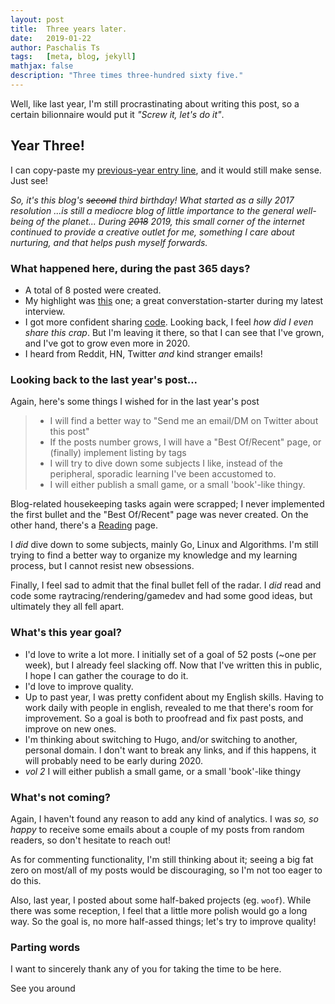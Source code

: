 ```yaml
---
layout: post
title:  Three years later.
date:   2019-01-22
author: Paschalis Ts
tags:   [meta, blog, jekyll]
mathjax: false
description: "Three times three-hundred sixty five."
---
```


Well, like last year, I'm still procrastinating about writing this post, so a certain bilionnaire would put it *"Screw it, let's do it"*.


## Year Three!
I can copy-paste my [previous-year entry line](https://tpaschalis.github.io/two-years-later/), and it would still make sense. Just see!

*So, it's this blog's ~~second~~ third birthday! What started as a silly 2017 resolution ...is still a mediocre blog of little importance to the general well-being of the planet...*
*During ~~2018~~ 2019, this small corner of the internet continued to provide a creative outlet for me, something I care about nurturing, and that helps push myself forwards.*

### What happened here, during the past 365 days?

- A total of 8 posted were created.
- My highlight was [this](https://tpaschalis.github.io/vim-go-setup/) one; a great converstation-starter during my latest interview.
- I got more confident sharing [code](https://tpaschalis.github.io/golang-amb-operator/). Looking back, I feel *how did I even share this crap*. But I'm leaving it there, so that I can see that I've grown, and I've got to grow even more in 2020.
- I heard from Reddit, HN, Twitter *and* kind stranger emails!


### Looking back to the last year's post...

Again, here's some things I wished for in the last year's post

>  - I will find a better way to "Send me an email/DM on Twitter about this post"
>  - If the posts number grows, I will have a "Best Of/Recent" page, or (finally) implement listing by tags
>  - I will try to dive down some subjects I like, instead of the peripheral, sporadic learning I've been accustomed to.
>  - I will either publish a small game, or a small 'book'-like thingy.

Blog-related housekeeping tasks again were scrapped; I never implemented the first bullet and the "Best Of/Recent" page was never created. On the other hand, there's a [Reading](https://tpaschalis.github.io/reading/) page.

I *did* dive down to some subjects, mainly Go, Linux and Algorithms. I'm still trying to find a better way to organize my knowledge and my learning process, but I cannot resist new obsessions.

Finally, I feel sad to admit that the final bullet fell of the radar. I *did* read and code some raytracing/rendering/gamedev and had some good ideas, but ultimately they all fell apart.

### What's this year goal?

- I'd love to write a lot more. I initially set of a goal of 52 posts (~one per week), but I already feel slacking off.
Now that I've written this in public, I hope I can gather the courage to do it.
- I'd love to improve quality.
- Up to past year, I was pretty confident about my English skills. Having to work daily with people in english, revealed to me that there's room for improvement. So a goal is both to proofread and fix past posts, and improve on new ones.
- I'm thinking about switching to Hugo, and/or switching to another, personal domain. I don't want to break any links, and if this happens, it will probably need to be early during 2020.
- *vol 2* I will either publish a small game, or a small 'book'-like thingy

### What's not coming?
Again, I haven't found any reason to add any kind of analytics. I was *so, so happy* to receive some emails about a couple of my posts from random readers, so don't hesitate to reach out!

As for commenting functionality, I'm still thinking about it; seeing a big fat zero on most/all of my posts would be discouraging, so I'm not too eager to do this.

Also, last year, I posted about some half-baked projects (eg. `woof`). While there was some reception, I feel that a little more polish would go a long way. So the goal is, no more half-assed things; let's try to improve quality!


### Parting words
I want to sincerely thank any of you for taking the time to be here.

See you around
